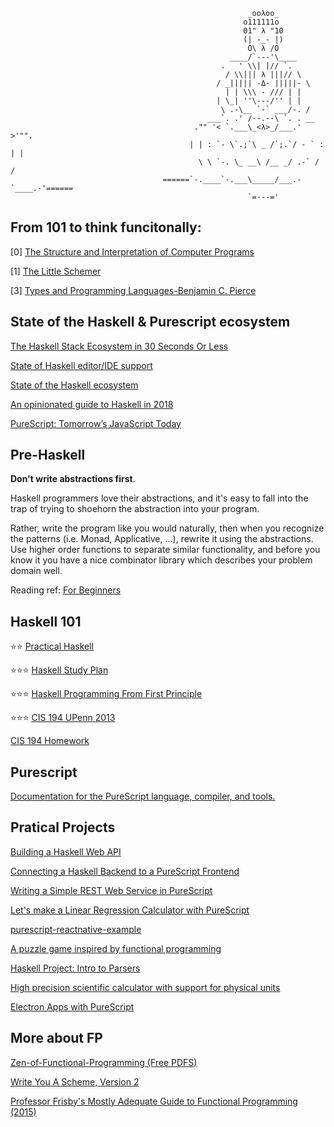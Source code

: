                                                          _ooλoo_
                                                        o111111o
                                                        01" λ "10
                                                        (| -_- |)
                                                         O\ λ /O
                                                     ____/`---'\____
                                                   .   ' \\| |// `.
                                                    / \\||| λ |||// \
                                                  / _||||| -Δ- |||||- \
                                                    | | \\\ - /// | |
                                                  | \_| ''\---/'' | |
                                                   \ .-\__ `-` ___/-. /
                                                ___`. .' /--.--\ `. . __
                                             ."" '< `.___\_<λ>_/___.' >'"".
                                            | | : `- \`.;`\ _ /`;.`/ - ` : | |
                                              \ \ `-. \_ __\ /__ _/ .-` / /
                                      ======`-.____`-.___\_____/___.-`____.-'======
                                                         `=---='



## From 101 to think funcitonally:

[0] [The Structure and Interpretation of Computer Programs](https://github.com/allenleein/brains/blob/master/Zen-of-Functional-Programming/(883)The%20Structure%20and%20Interpretation%20of%20Computer%20Programs.pdf)

[1] [The Little Schemer](https://github.com/allenleein/brains/blob/master/Zen-of-Functional-Programming/The_Little_Schemer_4th.pdf)

[3] [Types and Programming Languages-Benjamin C. Pierce](https://github.com/allenleein/brains/blob/master/Zen-of-Functional-Programming/Types%20and%20Programming%20Languages-Benjamin%20C.%20Pierce.pdf)

## State of the Haskell & Purescript ecosystem

[The Haskell Stack Ecosystem in 30 Seconds Or Less](https://chrisconlan.com/the-haskell-package-ecosystem-in-30-seconds-or-less/)

[State of Haskell editor/IDE support](https://github.com/rainbyte/haskell-ide-chart)

[State of the Haskell ecosystem](https://github.com/Gabriel439/post-rfc/blob/master/sotu.md#server-side-programming)

[An opinionated guide to Haskell in 2018](https://lexi-lambda.github.io/blog/2018/02/10/an-opinionated-guide-to-haskell-in-2018/)

[PureScript: Tomorrow’s JavaScript Today](https://www.youtube.com/watch?v=5AtyWgQ3vv0)


## Pre-Haskell

**Don't write abstractions first**. 

Haskell programmers love their abstractions, and it's easy to fall into the trap of trying to shoehorn the abstraction into your program. 

Rather, write the program like you would naturally, then when you recognize the patterns (i.e. Monad, Applicative, ...), rewrite it using the abstractions. Use higher order functions to separate similar functionality, and before you know it you have a nice combinator library which describes your problem domain well. 

Reading ref: [For Beginners](https://argumatronic.com/posts/1970-01-01-beginners.html)


## Haskell 101

⭐️⭐️ [Practical Haskell](http://seanhess.github.io/)

⭐️⭐️⭐️ [Haskell Study Plan](https://github.com/soupi/haskell-study-plan)

⭐️⭐️⭐️ [Haskell Programming From First Principle](https://github.com/allenleein/brains/blob/master/Zen-of-Functional-Programming/Haskell%20Programming%20From%20First%20Principle.pdf)

⭐️⭐️⭐️ [CIS 194 UPenn 2013](http://www.seas.upenn.edu/~cis194/spring13/lectures.html)

[ CIS 194 Homework](https://github.com/elbeno/cis194-spring2013)
  

## Purescript 

[Documentation for the PureScript language, compiler, and tools.](https://github.com/purescript/documentation)


## Pratical Projects

[Building a Haskell Web API ](https://lettier.github.io/posts/2016-07-15-building-a-haskell-web-api.html)

[Connecting a Haskell Backend to a PureScript Frontend](https://www.stackbuilders.com/tutorials/functional-full-stack/purescript-bridge/)

[Writing a Simple REST Web Service in PureScript](https://abhinavsarkar.net/posts/ps-simple-rest-service/)

[Let's make a Linear Regression Calculator with PureScript](https://lettier.github.io/posts/2017-01-15-linear-regression-and-the-amazing-beard.html)

[purescript-reactnative-example](https://github.com/doolse/purescript-reactnative-example)

[A puzzle game inspired by functional programming](https://github.com/sharkdp/cube-composer/)

[Haskell Project: Intro to Parsers](https://commentedcode.org/blog/2017/05/21/haskell-project-intro-to-parsers/)

[High precision scientific calculator with support for physical units](https://github.com/sharkdp/insect)

[Electron Apps with PureScript](https://kritzcreek.github.io/posts/2016-07-05-purescript-electron.html)


## More about FP

[Zen-of-Functional-Programming (Free PDFS)](https://github.com/allenleein/brains/tree/master/Zen-of-Functional-Programming)

[Write You A Scheme, Version 2](https://wespiser.com/writings/wyas/home.html)

[Professor Frisby's Mostly Adequate Guide to Functional Programming (2015) ](https://mostly-adequate.gitbooks.io/mostly-adequate-guide/)


